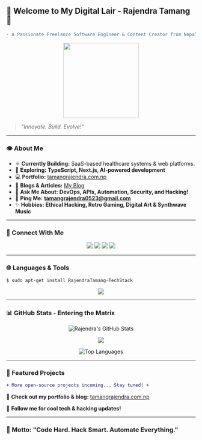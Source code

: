 ## 🔐 Welcome to My Digital Lair - Rajendra Tamang 🔐

```diff
- A Passionate Freelance Software Engineer & Content Creator from Nepal -
```

<p align="center">
  <img src="https://media.giphy.com/media/ZVik7pBtu9dNS/giphy.gif" width="200px"/>
</p>



> _"Innovate. Build. Evolve!"_ 

---

### 👁 About Me
- ⚛ **Currently Building:** SaaS-based healthcare systems & web platforms.
- 🔬 **Exploring:** **TypeScript, Next.js, AI-powered development**
- 💻 **Portfolio:** [tamangrajendra.com.np](https://tamangrajendra.com.np)
- 📝 **Blogs & Articles:** [My Blog](https://tamangrajendra.com.np)
- 📡 **Ask Me About:** **DevOps, APIs, Automation, Security, and Hacking!**
- 📢 **Ping Me:** **tamangrajendra0523@gmail.com**
- ✨ **Hobbies:** **Ethical Hacking, Retro Gaming, Digital Art & Synthwave Music**

---

### 🔗 Connect With Me
<p align="center">
  <a href="https://linkedin.com/in/rajendra-tamang"><img src="https://img.shields.io/badge/-LinkedIn-0077B5?style=flat-square&logo=linkedin&logoColor=white"></a>
  <a href="https://instagram.com/rajendra-tamangsssssss"><img src="https://img.shields.io/badge/-Instagram-purple?style=flat-square&logo=instagram&logoColor=white"></a>
  <a href="https://twitter.com/rajendra-tamang"><img src="https://img.shields.io/badge/-Twitter-1DA1F2?style=flat-square&logo=twitter&logoColor=white"></a>
  <a href="https://www.youtube.com/@rajendra-tamang"><img src="https://img.shields.io/badge/-YouTube-red?style=flat-square&logo=youtube&logoColor=white"></a>
</p>

---

### 🌐 Languages & Tools
```bash
$ sudo apt-get install RajendraTamang-TechStack
```
<p align="center">
  <img src="https://skillicons.dev/icons?i=linux,react,js,ts,php,docker,git,github,html,css,webpack,mysql,figma,flutter,laravel,drupal" />
</p>

---

### 📊 GitHub Stats - Entering the Matrix
<p align="center">
  <img src="https://github-readme-stats.vercel.app/api?username=rajendratamang&show_icons=true&count_private=true&title_color=33ff00&text_color=33ff00&icon_color=33ff00&bg_color=0a0f0d&hide_border=true" alt="Rajendra's GitHub Stats"/>
</p>

<p align="center">
  <img src="https://github-readme-streak-stats.herokuapp.com/?user=rajendratamang&stroke=33ff00&background=0a0f0d&ring=33ff00&fire=33ff00&currStreakNum=33ff00&currStreakLabel=33ff00&sideNums=33ff00&sideLabels=33ff00&dates=33ff00&hide_border=true" />
</p>

<p align="center">
  <img src="https://github-readme-stats.vercel.app/api/top-langs/?username=rajendratamang&langs_count=10&title_color=33ff00&text_color=33ff00&icon_color=33ff00&bg_color=0a0f0d&hide_border=true&locale=en&custom_title=Top%20Languages" alt="Top Languages" />
</p>

---

### 🚀 Featured Projects

```diff
+ More open-source projects incoming... Stay tuned! +
```

📌 **Check out my portfolio & blog:** [tamangrajendra.com.np](https://tamangrajendra.com.np/)

📌 **Follow me for cool tech & hacking updates!**

---

### 💪 Motto: "Code Hard. Hack Smart. Automate Everything."
